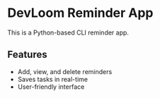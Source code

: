 # DevLoom Reminder App

This is a Python-based CLI reminder app.

## Features
- Add, view, and delete reminders
- Saves tasks in real-time
- User-friendly interface

